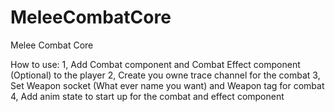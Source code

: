 # MeleeCombatCore
Melee Combat Core

How to use:
1, Add Combat component and Combat Effect component (Optional) to the player
2, Create you owne trace channel for the combat
3, Set Weapon socket (What ever name you want) and Weapon tag for combat
4, Add anim state to start up for the combat and effect component